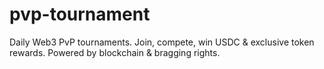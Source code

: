 # pvp-tournament
Daily Web3 PvP tournaments. Join, compete, win USDC &amp; exclusive token rewards. Powered by blockchain &amp; bragging rights.
